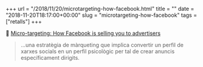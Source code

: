 +++
url = "/2018/11/20/microtargeting-how-facebook.html"
title = ""
date = "2018-11-20T18:17:00+00:00"
slug = "microtargeting-how-facebook"
tags = ["retalls"]
+++

📎 [Micro-targeting: How Facebook is selling you to advertisers](https://globalnews.ca/news/4293050/micro-targeting-facebook-selling-you/)

> …una estratègia de màrqueting que implica convertir un perfil de xarxes socials en un perfil psicològic per tal de crear anuncis específicament dirigits.
